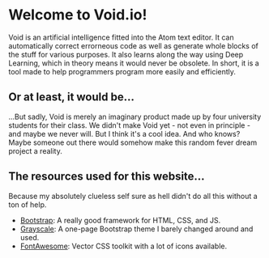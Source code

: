 # Welcome to Void.io!

Void is an artificial intelligence fitted into the Atom text editor. It can automatically correct errorneous code as well as generate whole blocks of the stuff for various purposes. It also learns along the way using Deep Learning, which in theory means it would never be obsolete. In short, it is a tool made to help programmers program more easily and efficiently. 

## Or at least, it would be... 

...But sadly, Void is merely an imaginary product made up by four university students for their class. We didn't make Void yet - not even in principle - and maybe we never will. But I think it's a cool idea. And who knows? Maybe someone out there would somehow make this random fever dream project a reality. 

## The resources used for this website... 

Because my absolutely clueless self sure as hell didn't do all this without a ton of help.

* [Bootstrap](http://getbootstrap.com/): A really good framework for HTML, CSS, and JS. 
* [Grayscale](http://startbootstrap.com/template-overviews/grayscale/): A one-page Bootstrap theme I barely changed around and used.
* [FontAwesome](http://fontawesome.io/): Vector CSS toolkit with a lot of icons available.
